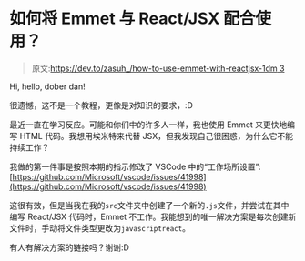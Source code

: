 # 如何将 Emmet 与 React/JSX 配合使用？

> 原文:[https://dev.to/zasuh_/how-to-use-emmet-with-reactjsx-1dm 3](https://dev.to/zasuh_/how-to-use-emmet-with-reactjsx--1dm3)

Hi, hello, dober dan!

很遗憾，这不是一个教程，更像是对知识的要求，:D

最近一直在学习反应。可能和你们中的许多人一样，我也使用 Emmet 来更快地编写 HTML 代码。我想用埃米特来代替 JSX，但我发现自己很困惑，为什么它不能持续工作？

我做的第一件事是按照本期的指示修改了 VSCode 中的“工作场所设置”:[https://github.com/Microsoft/vscode/issues/41998](https://github.com/Microsoft/vscode/issues/41998)

这很有效，但是当我在我的`src`文件夹中创建了一个新的`.js`文件，并尝试在其中编写 React/JSX 代码时，Emmet 不工作。我能想到的唯一解决方案是每次创建新文件时，手动将文件类型更改为`javascriptreact`。

有人有解决方案的链接吗？谢谢:D